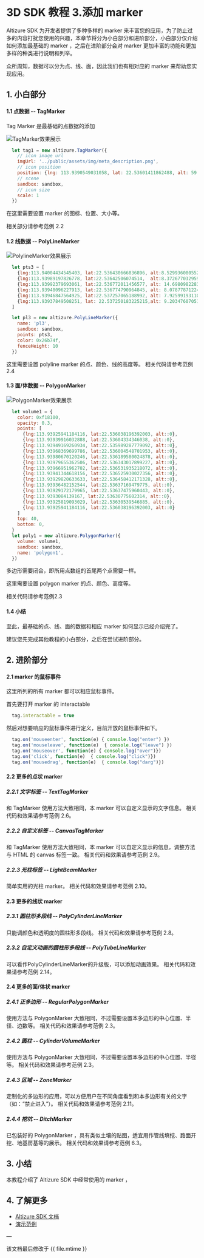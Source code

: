 # 3D SDK 教程 3.添加 marker

Altizure SDK 为开发者提供了多种多样的 marker 来丰富您的应用，为了防止过多的内容打扰您使用的兴趣，本章节将分为小白部分和进阶部分，小白部分仅介绍如何添加最基础的 marker ，之后在进阶部分会对 marker 更加丰富的功能和更加多样的种类进行说明和列举。

众所周知，数据可以分为点、线、面，因此我们也有相对应的 marker 来帮助您实现应用。
## 1. 小白部分

#### 1.1 点数据 -- TagMarker

Tag Marker 是最基础的点数据的添加

![TagMarker效果展示](img/tutorial/3.1.png)
```js
  let tag1 = new altizure.TagMarker({
    // icon image url
    imgUrl: '../public/assets/img/meta_description.png',
    // icon position
    position: {lng: 113.9390549031058, lat: 22.53601411862488, alt: 59.03098709697936},
    // scene
    sandbox: sandbox,
    // icon size
    scale: 1
  })
```
在这里需要设置 marker 的图标、位置、大小等。

相关部分请参考范例 2.2

#### 1.2 线数据 -- PolyLineMarker

![PolylineMarker效果展示](img/tutorial/3.2.png)
```js
  let pts3 = [
    {lng:113.94004434545403, lat:22.536430666836896, alt:8.529936080552108},
    {lng:113.93989197826778, lat:22.53642506074514,  alt:8.37267703295911},
    {lng:113.93992379693061, lat:22.536772011456577, alt: 14.698098228363094},
    {lng:113.93948096227913, lat:22.536774790964845, alt: 8.07877871224377},
    {lng:113.93946847564925, lat:22.537257065188992, alt: 7.9259919311032805},
    {lng:113.93937849508251, lat: 22.537250183225215,alt: 9.203476070513277}
  ]

  let pl3 = new altizure.PolyLineMarker({
    name: 'pl3',
    sandbox: sandbox,
    points: pts3,
    color: 0x26b74f,
    fenceHeight: 10
  })
```
这里需要设置 polyline marker 的点、颜色、线的高度等。
相关代码请参考范例2.4

#### 1.3 面/体数据 -- PolygonMarker

![PolygonMarker效果展示](img/tutorial/3.3.png)
```js
  let volume1 = {
    color: 0xf18100,
    opacity: 0.3,
    points: [
      {lng:113.93925941184116, lat:22.536038196392003, alt::0},
      {lng:113.93939916032888, lat:22.53604334346038, alt::0},
      {lng:113.93949169260934, lat:22.535989287779092, alt::0},
      {lng:113.93968369699786, lat:22.536004548701953, alt::0},
      {lng:113.93980670120246, lat:22.536189580024878, alt::0},
      {lng:113.93979655362506, lat:22.536343017899227, alt::0},
      {lng:113.93966951962702, lat:22.536531935218072, alt::0},
      {lng:113.93941344618156, lat:22.536525930027356, alt::0},
      {lng:113.93929820633633, lat:22.536458412171328, alt::0},
      {lng:113.93936482152544, lat:22.53637169479775, alt::0},
      {lng:113.93929172179965, lat:22.53637475960443, alt::0},
      {lng:113.9393084139167, lat:22.53630775602314, alt::0},
      {lng:113.93925819093029, lat:22.53630539546885, alt::0},
      {lng:113.93925941184116, lat:22.536038196392003, alt::0}
    ]
    top: 40, 
    bottom: 0,
  }
  let poly1 = new altizure.PolygonMarker({
    volume: volume1,
    sandbox: sandbox,
    name: 'polygon1',
  })
```
多边形需要闭合，即所用点数组的首尾两个点需要一样。

这里需要设置 polygon marker 的点、颜色、高度等。

相关代码请参考范例2.3


#### 1.4 小结
至此，最基础的点、线、面的数据和相应 marker 如何显示已经介绍完了。

建议您先完成其他教程的小白部分，之后在尝试进阶部分。


## 2. 进阶部分

#### 2.1 marker 的鼠标事件
这里所列的所有 marker 都可以相应鼠标事件。

首先要打开 marker 的 interactable
```js
  tag.interactable = true
```
然后对想要响应的鼠标事件进行定义，目前开放的鼠标事件如下。
```js
  tag.on('mouseenter', function(e) { console.log("enter") })
  tag.on('mouseleave', function(e)  { console.log("leave") })
  tag.on('mouseover', function(e) { console.log("over")})
  tag.on('click', function(e)  { console.log("click")})
  tag.on('mousedrag', function(e)  { console.log("darg")})
```
#### 2.2 更多的点状 marker
##### 2.2.1 文字标签 -- TextTagMarker
和 TagMarker 使用方法大致相同，本 marker 可以自定义显示的文字信息。
相关代码和效果请参考范例 2.6。
##### 2.2.2 自定义标签 -- CanvasTagMarker
和 TagMarker 使用方法大致相同，本 marker 可以自定义显示的信息，调整方法与 HTML 的 canvas 标签一致。
相关代码和效果请参考范例 2.9。
##### 2.2.3 光柱标签 -- LightBeamMarker
简单实用的光柱 marker。
相关代码和效果请参考范例 2.10。

#### 2.3 更多的线状 marker 
##### 2.3.1 圆柱形多段线 -- PolyCylinderLineMarker
只能调颜色和透明度的圆柱形多段线。
相关代码和效果请参考范例 2.8。
##### 2.3.2 自定义动画的圆柱形多段线 -- PolyTubeLineMarker
可以看作PolyCylinderLineMarker的升级版，可以添加动画效果。
相关代码和效果请参考范例 2.14。

#### 2.4 更多的面/体状 marker 
##### 2.4.1 正多边形 -- RegularPolygonMarker
使用方法与 PolygonMarker 大致相同，不过需要设置本多边形的中心位置、半径、边数等。
相关代码和效果请参考范例 2.3。
##### 2.4.2 圆柱 -- CylinderVolumeMarker
使用方法与 PolygonMarker 大致相同，不过需要设置本多边形的中心位置、半径等。
相关代码和效果请参考范例 2.3。
##### 2.4.3 区域 -- ZoneMarker
定制化的多边形的应用，可以方便用户在不同角度看到和本多边形有关的文字（如：“禁止进入”）。
相关代码和效果请参考范例 2.11。
##### 2.4.4 挖坑 -- DitchMarker
已包装好的 PolygonMarker ，具有类似土壤的贴图，适宜用作管线填挖、路面开挖、地基房基等的展示。
相关代码和效果请参考范例 6.3。


## 3. 小结

本教程介绍了 Altizure SDK 中经常使用的 marker ，

## 4. 了解更多

* [Altizure SDK 文档](https://docs.altizure.com/zh-hans/docs/user_docs/web/)
* [演示范例](https://developers.altizure.com/demo)

—

该文档最后修改于 {{ file.mtime }}
